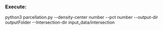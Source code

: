 
### Execute: 
python3 parcellation.py --density-center number --pct number --output-dir outputFolder --Intersection-dir input_data/intersection
